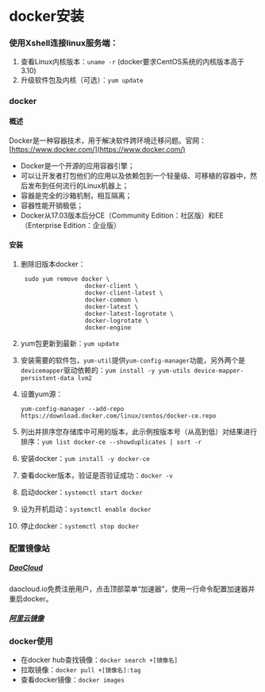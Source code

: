 # docker安装

### 使用Xshell连接linux服务端：

1. 查看Linux内核版本：`uname -r` (docker要求CentOS系统的内核版本高于3.10)
2. 升级软件包及内核（可选）：`yum update`

### docker

#### 概述

Docker是一种容器技术，用于解决软件跨环境迁移问题。官网：[https://www.docker.com/](https://www.docker.com/)

- Docker是一个开源的应用容器引擎；
- 可以让开发者打包他们的应用以及依赖包到一个轻量级、可移植的容器中，然后发布到任何流行的Linux机器上；
- 容器是完全的沙箱机制，相互隔离；
- 容器性能开销极低；
- Docker从17.03版本后分CE（Community Edition：社区版）和EE（Enterprise Edition：企业版）

#### 安装

1. 删除旧版本docker：

   ```
    sudo yum remove docker \
                     docker-client \
                     docker-client-latest \
                     docker-common \
                     docker-latest \
                     docker-latest-logrotate \
                     docker-logrotate \
                     docker-engine
   ```

2. yum包更新到最新：`yum update`

3. 安装需要的软件包，`yum-util`提供`yum-config-manager`功能，另外两个是`devicemapper`驱动依赖的：`yum install -y yum-utils device-mapper-persistent-data lvm2`

4. 设置yum源：

   `yum-config-manager --add-repo https://download.docker.com/linux/centos/docker-ce.repo`

5. 列出并排序您存储库中可用的版本，此示例按版本号（从高到低）对结果进行排序：`yum list docker-ce --showduplicates | sort -r`

6. 安装docker：`yum install -y docker-ce`

7. 查看docker版本，验证是否验证成功：`docker -v`

8. 启动docker：`systemctl start docker`

9. 设为开机启动：`systemctl enable docker`

10. 停止docker：`systemctl stop docker`

### 配置镜像站

##### [DaoCloud](https://dashboard.daocloud.io) 

daocloud.io免费注册用户，点击顶部菜单“加速器”，使用一行命令配置加速器并重启docker。

##### [阿里云镜像](https://cr.console.aliyun.com/cn-hangzhou/instances/mirrors)

### docker使用

- 在docker hub查找镜像：`docker search +[镜像名]` 
- 拉取镜像：`docker pull +[镜像名]:tag`
- 查看docker镜像：`docker images`

